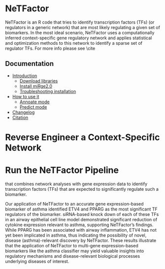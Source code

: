 # NeTFactor
NeTFactor is an R code that tries to identify transcription factors (TFs) (or regulators in a generic network) that are most
likely regulating a given set of biomarkers. In the most ideal scenario, NeTFactor uses a computationally inferred context-specific 
gene regulatory network and applies statistical and optimization methods to this network to identify a sparse set of 
regulator TFs. For more info please see \cite

Documentation
-------------

* [Introduction](#installation)
  * [Download libraries](#download-libraries)
  * [Install miRge2.0](#download-libraries)
  * [Troubleshooting installation](#troubleshooting-installation)
* [How to use it](#how-to-use-it)
  * [Annoate mode](#annotate-mode)
  * [Predict mode](#predict-mode)
* [Changelog](#changelog)
* [Citation](#citation)

# Reverse Engineer a Context-Specific Network

# Run the NeTFactor Pipeline

that combines network analyses with gene expression data to identify transcription 
factors (TFs) that are expected to significantly regulate such a biomarker. 

Our application of NeTFactor to an accurate gene expression-based biomarker of asthma identified 
ETV4 and PPARG as the most significant TF regulators of the biomarker. 
siRNA-based knock down of each of these TFs in an airway epithelial
cell line model demonstrated significant reduction of cytokine expression relevant to asthma, supporting NeTFactor’s findings.
While PPARG has been associated with airway inflammation, ETV4 has not yet been implicated in asthma, thus indicating the possibility of novel, disease (asthma)-relevant discovery by NeTFactor. These results illustrate that the application of NeTFactor to multi-gene expression-based biomarkers like the asthma classifier may yield valuable insights into regulatory mechanisms and disease-relevant biological processes underlying diseases of interest.
